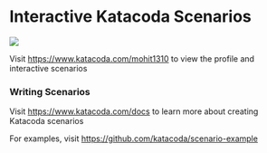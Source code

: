# Interactive Katacoda Scenarios

[![](http://shields.katacoda.com/katacoda/mohit1310/count.svg)](https://www.katacoda.com/mohit1310 "Get your profile on Katacoda.com")

Visit https://www.katacoda.com/mohit1310 to view the profile and interactive scenarios

### Writing Scenarios
Visit https://www.katacoda.com/docs to learn more about creating Katacoda scenarios

For examples, visit https://github.com/katacoda/scenario-example
